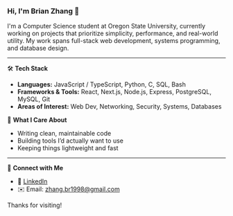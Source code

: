 ### Hi, I'm Brian Zhang 👋

I'm a Computer Science student at Oregon State University, currently working on projects that prioritize simplicity, performance, and real-world utility. My work spans full-stack web development, systems programming, and database design.

---

🛠 **Tech Stack**  
- **Languages:** JavaScript / TypeScript, Python, C, SQL, Bash  
- **Frameworks & Tools:** React, Next.js, Node.js, Express, PostgreSQL, MySQL, Git  
- **Areas of Interest:** Web Dev, Networking, Security, Systems, Databases

📌 **What I Care About**  
- Writing clean, maintainable code  
- Building tools I’d actually want to use  
- Keeping things lightweight and fast

---

🤝 **Connect with Me**  
- 💼 [LinkedIn](https://www.linkedin.com/in/zhang-br1998)  
- ✉️ Email: zhang.br1998@gmail.com

Thanks for visiting!
